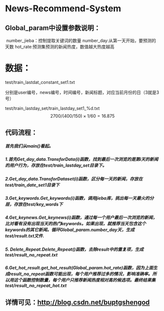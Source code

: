 News-Recommend-System
=========================================================================================
## Global_param中设置参数说明：
​      number_jieba：控制提取关键词的数量
​      number_day:从第一天开始，要预测的天数
​      hot_rate:预测集预测的新闻热度，数值越大热度越高



# 数据：

test/train_lastdat_constant_set1.txt

分别是user编号，news编号，时间编号，新闻标题，对应当前月份的日（3就是3号）



test/train_lastday_set/train_lastday_set1_%d.txt
$$
2700/(400/150)\times 1/60 = 16.875
$$






## 代码流程：

##### 首先我们从main()看起。

##### 1.首先Get_day_data.TransforData(i)函数，找到最后一次浏览的是第i天的新闻的用户行为，存放在test/train_lastday_set目录下。

##### 2.Get_day_data.TransforDataset(i)函数，区分每一天的新闻，存放在test/train_date_set1目录下

##### 3.Get_keywords.Get_keywords(i)函数，调用jieba库，挑出每一天最火的分层，存放在test/key_words下

##### 4.Get_keynews.Get_keynews(i)函数，通过每一个用户最后一次浏览的新闻，比对看有没有出现当天的热门keywords。如果出现，就推荐当天包含这个keywords的其它新闻。循环Global_param.number_day天，生成test/result.txt文件.

##### 5. Delete_Repeat.Delete_Repeat()函数，去除result中的重复项，生成test/result_no_repeat.txt

##### 6.Get_hot_result.get_hot_result(Global_param.hot_rate)函数，因为上面生成result_no_repeat函数可能出现，每个用户推荐过多的情况，影响准确率。所以用这个函数控制数量，每个用户只推荐新闻热度相对高的候选项。最终结果集test/result_no_repeat_hot.txt

## 详情可见：http://blog.csdn.net/buptgshengod





